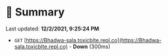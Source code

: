 # 📖 Summary
Last updated: **12/2/2021, 9:25:24 PM**

- `GET` [https://Bhadwa-sala.toxicblte.repl.co](https://Bhadwa-sala.toxicblte.repl.co) - **Down** (300ms)
